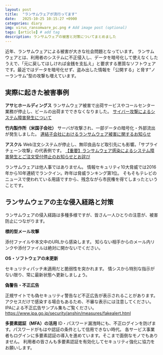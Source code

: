 ```yaml
---
layout: post
title:  "ランサムウェアが流行ってます"
date:   2025-10-25 10:15:27 +0900
categories: diary
img: virus_ransomware_pc.png # Add image post (optional)
tags: [article] # add tag
description: ランサムウェアの被害と対策についてまとめました
---
```


近年、ランサムウェアによる被害が大きな社会問題となっています。
ランサムウェアとは、利用者のシステムに不正侵入し、データを暗号化して使えなくしたうえで、「元に戻してほしければ金銭を支払え」と要求する悪質なソフトウェアです。最近ではデータを暗号化せず、盗み出した情報を「公開する」と脅す“ノーランサム”型の攻撃も増えています。

## 実際に起きた被害事例
**アサヒホールディングス**
ランサムウェア被害で出荷サービスやコールセンター業務が停止し、ビールの出荷までできなくなりました。
[サイバー攻撃によるシステム障害発生について](https://www.asahigroup-holdings.com/newsroom/detail/20250929-0102.html)

**竹内製作所（米国子会社）**
サーバが攻撃され、一部データの暗号化・外部流出が発生しました。
[連結子会社におけるランサムウェア被害に関するお知らせ](https://www.takeuchi-mfg.co.jp/ir/upload_file/tdnrelease/6432_20251001566731_P01_.pdf)

**アスクル**
Web注文システムが停止し、無印良品など取引先にも影響。「サプライチェーン攻撃」の代表例です。
[【重要】ランサムウェア感染によるシステム障害発生とご注文受付停止のお知らせとお詫び](https://www.askul.co.jp/snw/newsDispView/?newsId=18364&sc_e_complete=1)

ランサムウェアは他人事ではありません。
情報セキュリティ10大脅威では2016年から10年連続でランクイン。昨年は脅威ランキング第1位。
そもそもテレビのニュースで使われている用語ですから、残念ながら市民権を得てしまったということです。

## ランサムウェアの主な侵入経路と対策
ランサムウェアの侵入経路は多種多様ですが、皆さん一人ひとりの注意が、被害防止につながります。

**標的型メール攻撃**

添付ファイルや本文中のURLから感染します。
知らない相手からのメール内リンクや添付ファイルは絶対に開かないでください。

**OS・ソフトウェアの未更新**

セキュリティパッチ未適用だと脆弱性を突かれます。
情シスから特別な指示がない限り、常に最新状態へ更新しましょう。

**偽警告・不正広告**

正規サイトでも偽セキュリティ警告など不正広告が表示されることがあります。
アクセスだけで感染する場合もあるため、不審な表示には注意してください。
IPAによる不正広告サンプル集もご覧ください。
https://www.ipa.go.jp/security/anshin/measures/fakealert.html

**多要素認証（MFA）の活用**
ID・パスワード漏洩時にも、不正ログインを防げます。パスワードがもはや認証の条件として信用できない時代。
各サービス事業者もログインに多要素認証の導入を進めています。そこまで面倒なモノでもありません。
利用者の皆さんも多要素認証を有効化してセキュリティ強化に協力をお願いします。
